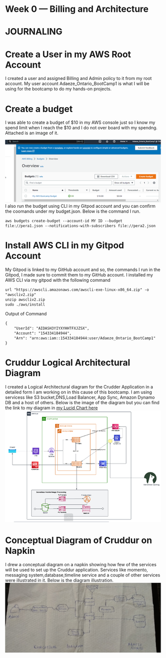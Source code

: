 # Week 0 — Billing and Architecture
# JOURNALING

# Create a User in my AWS Root Account
I created a user and assigned Billing and Admin policy to it from my root account. My user account Adaeze_Ontario_BootCamp1 is what I will be using for the bootcamp to do my hands-on projects.


# Create a budget
I was able to create a budget of $10 in my AWS console just so I know my spend limit when I reach the $10 and I do not over board with my spendng. Attached is an image of it.

![Image of the budget alarm I created](assets/Budget.png)
I also run the budget using CLI in my Gitpod account and you can confirm the coomands under my budget.json. Below is the command I run.
```
aws budgets create-budget --account-id MY ID --budget file://pera1.json --notifications-with-subscribers file://pera2.json

```

# Install AWS CLI in my Gitpod Account
My Gitpod is linked to my GitHub account and so, the commands I run in the Gitpod, I made sure to commit them to my GitHub account.
I installed my AWS CLI via my gitpod with the following command

```
url "https://awscli.amazonaws.com/awscli-exe-linux-x86_64.zip" -o "awscliv2.zip"
unzip awscliv2.zip
sudo ./aws/install

```

Output of Command

```
{
    "UserId": "AIDASH3YIYXYHHTFXJZSX",
    "Account": "154334184944",
    "Arn": "arn:aws:iam::154334184944:user/Adaeze_Ontario_BootCamp1"
}
```
    
  # Cruddur Logical Architectural Diagram
  I created a Logical Architectural diagram for the Crudder Application in a detailed form I am working on in this cause of this bootcamp. I am using servicess like S3 bucket,DNS,Load Balancer, App Sync, Amazon Dynamo DB and a host of others. Below is the image of the diagram but you can find the link to my diagram in [my Lucid Chart here](https://lucid.app/lucidchart/3f4b4426-2636-4e54-b51f-98f6ca1811aa/edit?viewport_loc=-1242%2C160%2C4314%2C2005%2C0_0&invitationId=inv_9dfcd7bd-60b5-491d-90e7-780cb5bcc978)
  ![Cruddur Logical Architectural Diagram](assets/Cruddur-Logical-Architectual-Diagram%20.png)

# Conceptual Diagram of Cruddur on Napkin
I drew a conceptual diagram on a napkin showing how few of the services will be used to set up the Cruddur application. Services like momento, messaging system,database,timeline service and a couple of other services were illustrated in it. Below is the diagram illustration.
![Conceptual Diagram of Cruddur app on Napkin](assets/Conceptual-Diagram-on-Napkin.jpg)

